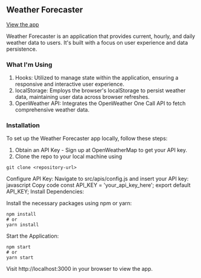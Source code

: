 ## Weather Forecaster
[View the app](https://weather-forecaster-v1.netlify.app/)

Weather Forecaster is an application that provides current, hourly, and daily weather data to users. It's built with a focus on user experience and data persistence.

### What I'm Using
1. Hooks: Utilized to manage state within the application, ensuring a responsive and interactive user experience.
2. localStorage: Employs the browser's localStorage to persist weather data, maintaining user data across browser refreshes.
3. OpenWeather API: Integrates the OpenWeather One Call API to fetch comprehensive weather data.

### Installation
To set up the Weather Forecaster app locally, follow these steps:

1. Obtain an API Key - Sign up at OpenWeatherMap to get your API key.
2. Clone the repo to your local machine using

```
git clone <repository-url>
```

Configure API Key:
Navigate to src/apis/config.js and insert your API key:
javascript
Copy code
const API_KEY = 'your_api_key_here';
export default API_KEY;
Install Dependencies:

Install the necessary packages using npm or yarn:
```
npm install
# or
yarn install
```

Start the Application:

```
npm start
# or
yarn start
```
Visit http://localhost:3000 in your browser to view the app.




